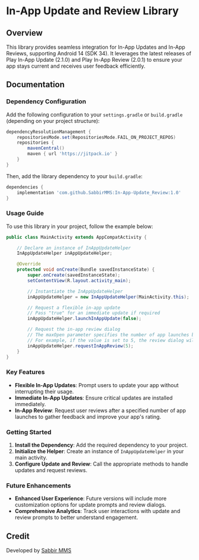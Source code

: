 # In-App Update and Review Library

## Overview

This library provides seamless integration for In-App Updates and In-App Reviews, supporting Android 14 (SDK 34). It leverages the latest releases of Play In-App Update (2.1.0) and Play In-App Review (2.0.1) to ensure your app stays current and receives user feedback efficiently.

## Documentation

### Dependency Configuration

Add the following configuration to your `settings.gradle` or `build.gradle` (depending on your project structure):

```gradle
dependencyResolutionManagement {
    repositoriesMode.set(RepositoriesMode.FAIL_ON_PROJECT_REPOS)
    repositories {
        mavenCentral()
        maven { url 'https://jitpack.io' }
    }
}
```

Then, add the library dependency to your `build.gradle`:

```gradle
dependencies {
    implementation 'com.github.SabbirMMS:In-App-Update_Review:1.0'
}
```

### Usage Guide

To use this library in your project, follow the example below:

```java
public class MainActivity extends AppCompatActivity {

    // Declare an instance of InAppUpdateHelper
    InAppUpdateHelper inAppUpdateHelper;

    @Override
    protected void onCreate(Bundle savedInstanceState) {
        super.onCreate(savedInstanceState);
        setContentView(R.layout.activity_main);

        // Instantiate the InAppUpdateHelper
        inAppUpdateHelper = new InAppUpdateHelper(MainActivity.this);

        // Request a flexible in-app update
        // Pass "true" for an immediate update if required
        inAppUpdateHelper.launchInAppUpdate(false);

        // Request the in-app review dialog
        // The maxOpen parameter specifies the number of app launches before the review dialog is shown
        // For example, if the value is set to 5, the review dialog will appear on the 6th launch of the app
        inAppUpdateHelper.requestInAppReview(5);
    }
}
```

### Key Features

- **Flexible In-App Updates**: Prompt users to update your app without interrupting their usage.
- **Immediate In-App Updates**: Ensure critical updates are installed immediately.
- **In-App Review**: Request user reviews after a specified number of app launches to gather feedback and improve your app's rating.

### Getting Started

1. **Install the Dependency**: Add the required dependency to your project.
2. **Initialize the Helper**: Create an instance of `InAppUpdateHelper` in your main activity.
3. **Configure Update and Review**: Call the appropriate methods to handle updates and request reviews.

### Future Enhancements

- **Enhanced User Experience**: Future versions will include more customization options for update prompts and review dialogs.
- **Comprehensive Analytics**: Track user interactions with update and review prompts to better understand engagement.

## Credit

Developed by [Sabbir MMS](https://github.com/SabbirMMS)
